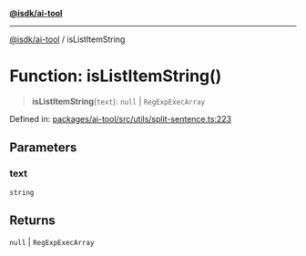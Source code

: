 [**@isdk/ai-tool**](../README.md)

***

[@isdk/ai-tool](../globals.md) / isListItemString

# Function: isListItemString()

> **isListItemString**(`text`): `null` \| `RegExpExecArray`

Defined in: [packages/ai-tool/src/utils/split-sentence.ts:223](https://github.com/isdk/ai-tool.js/blob/62dd65284e1c50d2e8546a14ae292154369bdb2c/src/utils/split-sentence.ts#L223)

## Parameters

### text

`string`

## Returns

`null` \| `RegExpExecArray`
